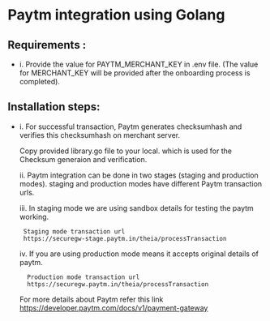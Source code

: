 # Paytm integration using Golang 

## Requirements : 
 
* i.  Provide the value for PAYTM_MERCHANT_KEY in .env file. (The value for MERCHANT_KEY will be provided after the onboarding process is completed).
     
## Installation steps:

* i. For successful transaction, Paytm generates checksumhash and verifies this checksumhash on  merchant server.
     
     Copy provided library.go file to your local. which is used for the Checksum generaion and verification. 

  ii. Paytm integration can be done in two stages (staging and production modes).
      staging and production modes have different Paytm transaction urls.
  
  iii. In staging mode we are using sandbox details for testing the paytm working.
       
       Staging mode transaction url 
       https://securegw-stage.paytm.in/theia/processTransaction 
       
   iv. If you are using production mode means it accepts original details of paytm. 
  
        Production mode transaction url    
        https://securegw.paytm.in/theia/processTransaction
        
  
  For more details about Paytm refer this link 
  https://developer.paytm.com/docs/v1/payment-gateway  
     
  



  
    